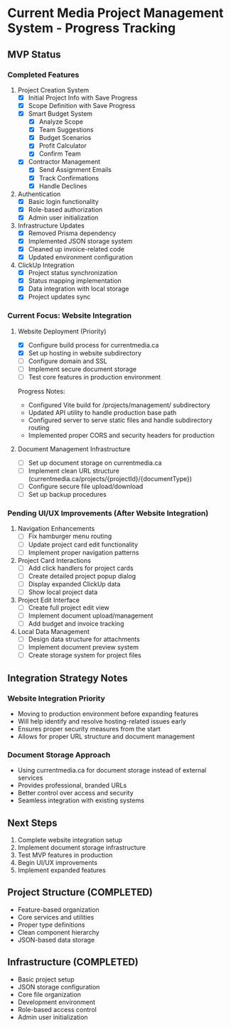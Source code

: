 # Current Media Project Management System - Progress Tracking

## MVP Status

### Completed Features
1. Project Creation System
   - [x] Initial Project Info with Save Progress
   - [x] Scope Definition with Save Progress
   - [x] Smart Budget System
     * [x] Analyze Scope
     * [x] Team Suggestions
     * [x] Budget Scenarios
     * [x] Profit Calculator
     * [x] Confirm Team
   - [x] Contractor Management
     * [x] Send Assignment Emails
     * [x] Track Confirmations
     * [x] Handle Declines

2. Authentication
   - [x] Basic login functionality
   - [x] Role-based authorization
   - [x] Admin user initialization

3. Infrastructure Updates
   - [x] Removed Prisma dependency
   - [x] Implemented JSON storage system
   - [x] Cleaned up invoice-related code
   - [x] Updated environment configuration

4. ClickUp Integration
   - [x] Project status synchronization
   - [x] Status mapping implementation
   - [x] Data integration with local storage
   - [x] Project updates sync

### Current Focus: Website Integration

1. Website Deployment (Priority)
   - [x] Configure build process for currentmedia.ca
   - [x] Set up hosting in website subdirectory
   - [ ] Configure domain and SSL
   - [ ] Implement secure document storage
   - [ ] Test core features in production environment

   Progress Notes:
   - Configured Vite build for /projects/management/ subdirectory
   - Updated API utility to handle production base path
   - Configured server to serve static files and handle subdirectory routing
   - Implemented proper CORS and security headers for production

2. Document Management Infrastructure
   - [ ] Set up document storage on currentmedia.ca
   - [ ] Implement clean URL structure (currentmedia.ca/projects/{projectId}/{documentType})
   - [ ] Configure secure file upload/download
   - [ ] Set up backup procedures

### Pending UI/UX Improvements (After Website Integration)

1. Navigation Enhancements
   - [ ] Fix hamburger menu routing
   - [ ] Update project card edit functionality
   - [ ] Implement proper navigation patterns

2. Project Card Interactions
   - [ ] Add click handlers for project cards
   - [ ] Create detailed project popup dialog
   - [ ] Display expanded ClickUp data
   - [ ] Show local project data

3. Project Edit Interface
   - [ ] Create full project edit view
   - [ ] Implement document upload/management
   - [ ] Add budget and invoice tracking

4. Local Data Management
   - [ ] Design data structure for attachments
   - [ ] Implement document preview system
   - [ ] Create storage system for project files

## Integration Strategy Notes

### Website Integration Priority
- Moving to production environment before expanding features
- Will help identify and resolve hosting-related issues early
- Ensures proper security measures from the start
- Allows for proper URL structure and document management

### Document Storage Approach
- Using currentmedia.ca for document storage instead of external services
- Provides professional, branded URLs
- Better control over access and security
- Seamless integration with existing systems

## Next Steps
1. Complete website integration setup
2. Implement document storage infrastructure
3. Test MVP features in production
4. Begin UI/UX improvements
5. Implement expanded features

## Project Structure (COMPLETED)
- Feature-based organization
- Core services and utilities
- Proper type definitions
- Clean component hierarchy
- JSON-based data storage

## Infrastructure (COMPLETED)
- Basic project setup
- JSON storage configuration
- Core file organization
- Development environment
- Role-based access control
- Admin user initialization
